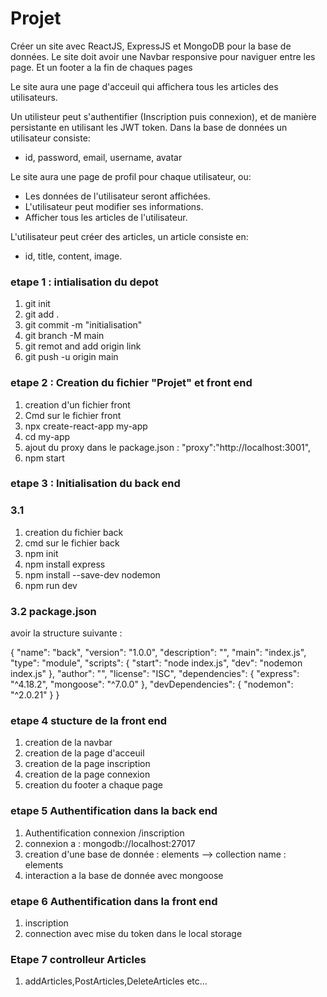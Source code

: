 # Projet

Créer un site avec ReactJS, ExpressJS et MongoDB pour la base de données.
Le site doit avoir une Navbar responsive pour naviguer entre les page.
Et un footer a la fin de chaques pages

Le site aura une page d'acceuil qui affichera tous les articles des utilisateurs.

Un utilisteur peut s'authentifier (Inscription puis connexion), et de manière persistante en utilisant les JWT token. Dans la base de données un utilisateur consiste:

- id, password, email, username, avatar

Le site aura une page de profil pour chaque utilisateur, ou:

- Les données de l'utilisateur seront affichées.
- L'utilisateur peut modifier ses informations.
- Afficher tous les articles de l'utilisateur.

L'utilisateur peut créer des articles, un article consiste en:

- id, title, content, image. 


### etape 1 : intialisation du depot

1. git init
2. git add . 
3. git commit -m "initialisation"
5. git branch -M main
5. git remot and add origin link 
4. git push -u origin main



### etape 2 : Creation du fichier "Projet" et front end

1. creation d'un fichier front
2. Cmd sur le fichier front
3. npx create-react-app my-app
4. cd my-app
5. ajout du proxy dans le package.json : "proxy":"http://localhost:3001",
6. npm start


### etape 3 : Initialisation du back end

### 3.1

1. creation du fichier back 
2. cmd sur le fichier back
3. npm init
4. npm install express 
5. npm install --save-dev nodemon
6. npm run dev

### 3.2 package.json 

avoir la structure suivante :

{
	"name": "back",
	"version": "1.0.0",
	"description": "",
	"main": "index.js",
	"type": "module",
	"scripts": {
		"start": "node index.js",
		"dev": "nodemon index.js"
	},
	"author": "",
	"license": "ISC",
	"dependencies": {
		"express": "^4.18.2",
		"mongoose": "^7.0.0"
	},
	"devDependencies": {
		"nodemon": "^2.0.21"
	}
}

### etape 4 stucture de la front end

1. creation de la navbar
2. creation de la page d'acceuil 
3. creation de la page inscription 
4. creation de la page connexion 
5. creation du footer a chaque page


### etape 5 Authentification dans la back end
1. Authentification connexion /inscription 
2. connexion a : mongodb://localhost:27017
3. creation d'une base de donnée : elements --> collection name : elements
4. interaction a la base de donnée avec mongoose 

### etape 6 Authentification dans la front end 
1. inscription 
2. connection avec mise du token dans le local storage

### Etape 7 controlleur Articles

1. addArticles,PostArticles,DeleteArticles etc...

    


